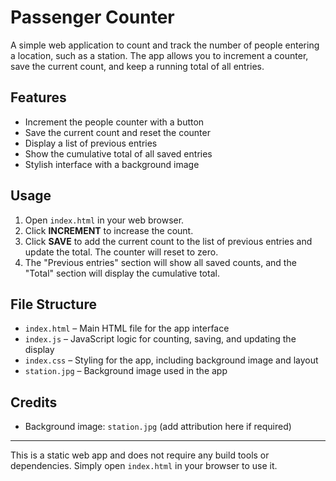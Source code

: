 # Passenger Counter

A simple web application to count and track the number of people entering a location, such as a station. The app allows you to increment a counter, save the current count, and keep a running total of all entries.

## Features

- Increment the people counter with a button
- Save the current count and reset the counter
- Display a list of previous entries
- Show the cumulative total of all saved entries
- Stylish interface with a background image

## Usage

1. Open `index.html` in your web browser.
2. Click **INCREMENT** to increase the count.
3. Click **SAVE** to add the current count to the list of previous entries and update the total. The counter will reset to zero.
4. The "Previous entries" section will show all saved counts, and the "Total" section will display the cumulative total.

## File Structure

- `index.html` – Main HTML file for the app interface
- `index.js` – JavaScript logic for counting, saving, and updating the display
- `index.css` – Styling for the app, including background image and layout
- `station.jpg` – Background image used in the app

## Credits

- Background image: `station.jpg` (add attribution here if required)

---

This is a static web app and does not require any build tools or dependencies. Simply open `index.html` in your browser to use it.

